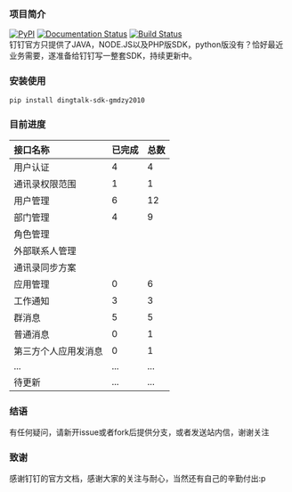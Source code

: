 ### 项目简介
[![PyPI](https://img.shields.io/pypi/v/dingtalk-sdk-gmdzy2010.svg)](https://pypi.org/project/dingtalk-sdk-gmdzy2010/)
[![Documentation Status](https://readthedocs.org/projects/dingtalk-sdk-gmdzy2010/badge/?version=latest)](https://dingtalk-sdk-gmdzy2010.readthedocs.io/zh/latest/?badge=latest)
[![Build Status](https://travis-ci.org/gmdzy2010/dingtalk_sdk_gmdzy2010.svg?branch=master)](https://travis-ci.org/gmdzy2010/dingtalk_sdk_gmdzy2010)  
钉钉官方只提供了JAVA，NODE.JS以及PHP版SDK，python版没有？恰好最近业务需要，遂准备给钉钉写一整套SDK，持续更新中。

### 安装使用
```bash
pip install dingtalk-sdk-gmdzy2010
```

### 目前进度
接口名称|已完成|总数
:---|:---|:---
用户认证|4|4
通讯录权限范围|1|1
用户管理|6|12
部门管理|4|9
角色管理||
外部联系人管理||  
通讯录同步方案||  
应用管理|0|6  
工作通知|3|3
群消息|5|5
普通消息|0|1
第三方个人应用发消息|0|1
...|...|...
待更新|...|...

### 结语
有任何疑问，请新开issue或者fork后提供分支，或者发送站内信，谢谢关注


### 致谢
感谢钉钉的官方文档，感谢大家的关注与耐心，当然还有自己的辛勤付出:p  
